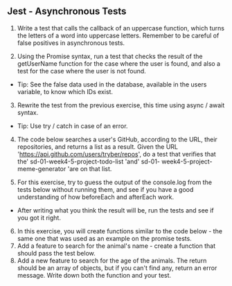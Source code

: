 ## Jest - Asynchronous Tests

1. Write a test that calls the callback of an uppercase function, which turns the letters of a word into uppercase letters. Remember to be careful of false positives in asynchronous tests.

2. Using the Promise syntax, run a test that checks the result of the getUserName function for the case where the user is found, and also a test for the case where the user is not found.
  * Tip: See the false data used in the database, available in the users variable, to know which IDs exist.

3. Rewrite the test from the previous exercise, this time using async / await syntax.
  * Tip: Use try / catch in case of an error.

4. The code below searches a user's GitHub, according to the URL, their repositories, and returns a list as a result. Given the URL 'https://api.github.com/users/tryber/repos', do a test that verifies that the' sd-01-week4-5-project-todo-list 'and' sd-01- week4-5-project-meme-generator 'are on that list.

5. For this exercise, try to guess the output of the console.log from the tests below without running them, and see if you have a good understanding of how beforeEach and afterEach work.
  * After writing what you think the result will be, run the tests and see if you got it right.
<!--
  beforeEach(() => console.log('1 - beforeEach'));
  afterEach(() => console.log('1 - afterEach'));

  test('', () => console.log('1 - test'));

  describe('Scoped / Nested block', () => {
    beforeEach(() => console.log('2 - beforeEach'));
    afterEach(() => console.log('2 - afterEach'));

    test('', () => console.log('2 - test'));
  });
-->

6. In this exercise, you will create functions similar to the code below - the same one that was used as an example on the promise tests.
  1. Add a feature to search for the animal's name - create a function that should pass the test below.
  2. Add a new feature to search for the age of the animals. The return should be an array of objects, but if you can't find any, return an error message. Write down both the function and your test.
<!--
  const Animals = [
    { name: 'Dorminhoco', age: 1, type: 'Dog' },
    { name: 'Soneca', age: 2, type: 'Dog' },
    { name: 'Preguiça', age: 5, type: 'Cat' },
  ];

  const findAnimalsByType = (type) => (
    new Promise((resolve, reject) => {
      setTimeout(() => {
        const arrayAnimals = Animals.filter((animal) => animal.type === type);
        if (arrayAnimals.length !== 0) {
          return resolve(arrayAnimals);
        }

        return reject({ error: 'Não possui esse tipo de animal.' });
      }, 100);
    })
  );

  const getListAnimals = (type) => (
    findAnimalsByType(type).then(list => list)
);
-->
